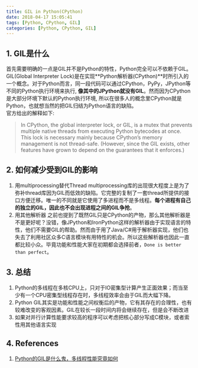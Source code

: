 ```yaml
---
title: GIL in Python(CPython)
date: 2018-04-17 15:05:41
tags: [Python, CPython, GIL]
categories: [Python, CPython, GIL]
---
```


## 1. GIL是什么
首先需要明确的一点是GIL并不是Python的特性，Python完全可以不依赖于GIL。GIL(Global Interpreter Lock)是在实现**Python解析器(CPython)**时所引入的一个概念。对于Python而言，同一段代码可以通过CPython，PyPy，JPython等不同的Python执行环境来执行, **像其中的JPython就没有GIL**。然而因为CPython是大部分环境下默认的Python执行环境, 所以在很多人的概念里CPython就是Python，也就想当然的把GIL归结为Python语言的缺陷。  
官方给出的解释如下:
> In CPython, the global interpreter lock, or GIL, is a mutex that prevents multiple native threads from executing Python bytecodes at once. This lock is necessary mainly because CPython’s memory management is not thread-safe. (However, since the GIL exists, other features have grown to depend on the guarantees that it enforces.)

## 2. 如何减少受到GIL的影响
1. 用multiprocessing替代Thread
multiprocessing库的出现很大程度上是为了弥补thread库因为GIL而低效的缺陷。它完整的复制了一套thread所提供的接口方便迁移。唯一的不同就是它使用了多进程而不是多线程。**每个进程有自己的独立的GIL，因此也不会出现进程之间的GIL争抢**。
2. 用其他解析器
之前也提到了既然GIL只是CPython的产物，那么其他解析器是不是更好呢？没错，像JPython和IronPython这样的解析器由于实现语言的特性，他们不需要GIL的帮助。然而由于用了Java/C#用于解析器实现，他们也失去了利用社区众多C语言模块有用特性的机会。所以这些解析器也因此一直都比较小众。毕竟功能和性能大家在初期都会选择前者，`Done is better than perfect`。

## 3. 总结
1. Python的多线程在多核CPU上，只对于IO密集型计算产生正面效果；而当至少有一个CPU密集型线程存在时，多线程效率会由于GIL而大幅下降。
2. Python GIL其实是功能和性能之间权衡后的产物，它有其存在的合理性，也有较难改变的客观因素。GIL在较长一段时间内将会继续存在，但是会不断改进
3. 如果对并行计算性能要求较高的程序可以考虑把核心部分写成C模块，或者索性用其他语言实现

## 4. References
1. [Python的GIL是什么鬼，多线程性能究竟如何](http://cenalulu.github.io/python/gil-in-python/)
